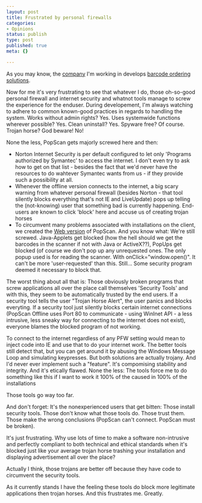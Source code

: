 ```yaml
---
layout: post
title: Frustrated by personal firewalls
categories:
- Opinions
status: publish
type: post
published: true
meta: {}

---
```

<p>As you may know, the <a href="http://www.sensational.ch">company</a> I'm working in develops <a href="http://www.popscan.net">barcode ordering solutions</a>.</p>
<p>Now for me it's very frustrating to see that whatever I do, those oh-so-good personal firewall and internet security and whatnot tools manage to screw the experience for the enduser. During developement, I'm always watching to adhere to common known-good practices in regards to handling the system. Works without admin rights? Yes. Uses systemwide functions wherever possible? Yes. Clean uninstall? Yes. Spyware free? Of course. Trojan horse? God beware! No!</p>
<p>None the less, PopScan gets majorly screwed here and then:</p>
<ul>
 <li>Norton Internet Security is per default configured to let only 'Programs authorized by Symantec' to access the internet. I don't even try to ask how to get on that list - besides the fact that we'd never have the resources to do wahtever Symantec wants from us - if they provide such a possibility at all.</li>
 <li>Whenever the offline version connects to the internet, a big scary warning from whatever personal firewall (besides Norton - that tool silently blocks everything that's not IE and LiveUpdate) pops up telling the (not-knowing) user that something bad is currently happening. End-users are known to click 'block' here and accuse us of creating trojan horses</li>
 <li>To circumvent many problems associated with installations on the client, we created the <a href="http://www.popscan.net/web_en/smb.html">Web version</a> of PopScan. And you know what: We're still screwed. Java-Applets get blocked (how the hell should we get the barcodes in the scanner if not with Java or ActiveX??), PopUps get blocked (of course we don't pop up any unrequested ones. The only popup used is for reading the scanner. With onClick="window.open()". It can't be more 'user-requested' than this. Still... Some security program deemed it necessary to block that.</li>
</ul>
<p>The worst thing about all that is: Those obviously broken programs that screw applications all over the place call themselves 'Security Tools' and with this, they seem to be automatically trusted by the end users. If a security tool tells the user "Trojan Horse Alert", the user panics and blocks everyting. If a security tool just silently blocks certain internet connections (PopScan Offline uses Port 80 to communicate - using WinInet API - a less intrusive, less sneaky way for connecting to the internet does not exist), everyone blames the blocked program of not working.</p>
<p>To connect to the internet regardless of any PFW setting would mean to inject code into IE and use that to do your internet work. The better tools still detect that, but you can get around it by abusing the Windows Message Loop and simulating keypresses. But both solutions are actually trojany. And I'd never ever implement such a "feature". It's compomising stability and integrity. And it's etically flawed. None the less: The tools force me to do something like this if I want to work it 100% of the caused in 100% of the installations</p>
<p>Those tools go way too far.</p>
<p>And don't forget: It's the nonexperienced users that get bitten: Those install security tools. Those don't know what those tools do. Those trust them. Those make the wrong conclusions (PopScan can't connect. PopScan must be broken).</p>
<p>It's just frustrating. Why use lots of time to make a software non-intrusive and perfectly compliant to both technical and ethical standards when it's blocked just like your average trojan horse trashing your installation and displaying advertisement all over the place?</p>
<p>Actually I think, those trojans are better off because they have code to circumvent the security tools.</p>
<p>As it currently stands I have the feeling these tools do block more legitimate applications then trojan horses. And this frustrates me. Greatly.</p>
